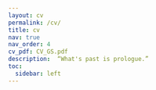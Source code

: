 ```yaml
---
layout: cv
permalink: /cv/
title: cv
nav: true
nav_order: 4
cv_pdf: CV_GS.pdf
description:  “What's past is prologue.”
toc:
  sidebar: left
---
```

